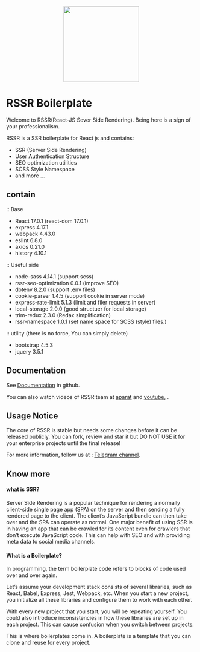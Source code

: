 <div align="center">
  <a href="https://github.com/rssr-org/RSSR">
    <img width="200" src="https://raw.githubusercontent.com/rssr-org/RSSR/master/public/asset/img/rssr-logo.png">
  </a>
</div>

# RSSR Boilerplate
Welcome to RSSR(React-JS Sever Side Rendering). Being here is a sign of your professionalism.

RSSR is a SSR boilerplate for React js and contains:
- SSR (Server Side Rendering)
- User Authentication Structure
- SEO optimization utilities
- SCSS Style Namespace
- and more …

## contain
:: Base
- React 17.0.1 (react-dom 17.0.1)
- express 4.17.1
- webpack 4.43.0
- eslint 6.8.0
- axios 0.21.0 
- history 4.10.1

:: Useful side 
- node-sass 4.14.1 (support scss)
- rssr-seo-optimization 0.0.1 (improve SEO)
- dotenv 8.2.0 (support .env files)
- cookie-parser 1.4.5 (support cookie in server mode)
- express-rate-limit 5.1.3 (limit and filer requests in server)
- local-storage 2.0.0 (good structuer for local storage)
- trim-redux 2.3.0 (Redax simplification)
- rssr-namespace 1.0.1 (set name space for SCSS (style) files.)

:: utility (there is no force, You can simply delete)
- bootstrap 4.5.3
- jquery 3.5.1

## Documentation
See [Documentation](https://github.com/rssr-org/RSSR-Documentation) in github.

You can also watch videos of RSSR team at [aparat](https://www.aparat.com/user/video/user_list/userid/722589/usercat/413997) and [youtube](https://www.youtube.com/channel/UCNkuorlYEWReSMglMp25yCw), .

## Usage Notice
The core of RSSR is stable but needs some changes before it can be released publicly. You can fork, review and star it but  DO NOT USE it for your enterprise projects until the final release!

For more information, follow us at : [Telegram channel](https://t.me/rssr_org).


## Know more

#### what is SSR?
Server Side Rendering is a popular technique for rendering a normally 
client-side single page app (SPA) on the server and then sending
 a fully rendered page to the client. The client’s JavaScript bundle 
 can then take over and the SPA can operate as normal. One major 
 benefit of using SSR is in having an app that can be crawled 
 for its content even for crawlers that don’t execute JavaScript code. 
 This can help with SEO and with providing meta data to social media channels.


#### What is a Boilerplate?
In programming, the term boilerplate code refers to blocks of code used over and over again.

Let’s assume your development stack consists of several libraries,
 such as React, Babel, Express, Jest, Webpack, etc. When you
  start a new project, you initialize all these libraries 
  and configure them to work with each other.

With every new project that you start, you will be repeating yourself.
 You could also introduce inconsistencies in how these libraries
  are set up in each project. This can cause confusion when you
   switch between projects.

This is where boilerplates come in. A boilerplate is a template that
 you can clone and reuse for every project.
 
 
